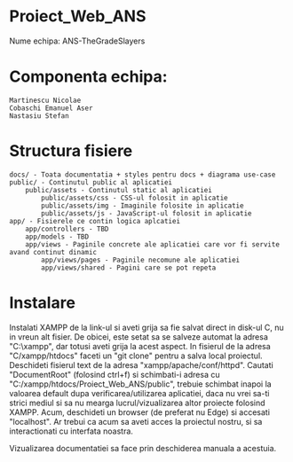 # Proiect_Web_ANS

Nume echipa: ANS-TheGradeSlayers

# Componenta echipa:

    Martinescu Nicolae
    Cobaschi Emanuel Aser
    Nastasiu Stefan

# Structura fisiere

    docs/ - Toata documentatia + styles pentru docs + diagrama use-case
    public/ - Continutul public al aplicatiei
        public/assets - Continutul static al aplicatiei
            public/assets/css - CSS-ul folosit in aplicatie
            public/assets/img - Imaginile folosite in aplicatie
            public/assets/js - JavaScript-ul folosit in aplicatie
    app/ - Fisierele ce contin logica aplcatiei
        app/controllers - TBD
        app/models - TBD
        app/views - Paginile concrete ale aplicatiei care vor fi servite avand continut dinamic
            app/views/pages - Paginile necomune ale aplicatiei
            app/views/shared - Pagini care se pot repeta

# Instalare

Instalati XAMPP de la link-ul si aveti grija sa fie salvat direct in disk-ul C, nu in vreun alt fisier. De obicei, este setat sa se salveze automat la adresa "C:\xampp", dar totusi aveti grija la acest aspect. In fisierul de la adresa "C/xampp/htdocs" faceti un "git clone" pentru a salva local proiectul. Deschideti fisierul text de la adresa "xampp/apache/conf/httpd". Cautati "DocumentRoot" (folosind ctrl+f) si schimbati-i adresa cu "C:/xampp/htdocs/Proiect_Web_ANS/public", trebuie schimbat inapoi la valoarea default dupa verificarea/utilizarea aplicatiei, daca nu vrei sa-ti strici mediul si sa nu mearga lucrul/vizualizarea altor proiecte folosind XAMPP. Acum, deschideti un browser (de preferat nu Edge) si accesati "localhost". Ar trebui ca acum sa aveti
acces la proiectul nostru, si sa interactionati cu interfata noastra.

Vizualizarea documentatiei sa face prin deschiderea manuala a acestuia.
